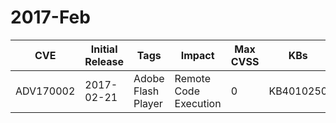 # 2017-Feb

| CVE       | Initial Release   | Tags               | Impact                |   Max CVSS | KBs       | Versions   | Acks   |
|-----------|-------------------|--------------------|-----------------------|------------|-----------|------------|--------|
| ADV170002 | 2017-02-21        | Adobe Flash Player | Remote Code Execution |          0 | KB4010250 |            |        |